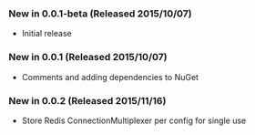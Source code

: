 ### New in 0.0.1-beta (Released 2015/10/07)
* Initial release

### New in 0.0.1 (Released 2015/10/07)
* Comments and adding dependencies to NuGet

### New in 0.0.2 (Released 2015/11/16)
* Store Redis ConnectionMultiplexer per config for single use
